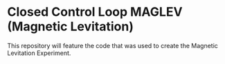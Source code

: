 # Closed Control Loop MAGLEV (**Mag**netic **Lev**itation) 
This repository will feature the code that was used to create the Magnetic Levitation Experiment.
